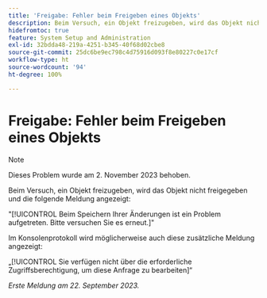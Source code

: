 ```yaml
---
title: 'Freigabe: Fehler beim Freigeben eines Objekts'
description: Beim Versuch, ein Objekt freizugeben, wird das Objekt nicht freigegeben und ein Fehler angezeigt.
hidefromtoc: true
feature: System Setup and Administration
exl-id: 32bdda48-219a-4251-b345-40f68d02cbe8
source-git-commit: 25dc6be9ec798c4d75916d093f8e80227c0e17cf
workflow-type: ht
source-wordcount: '94'
ht-degree: 100%

---
```


# Freigabe: Fehler beim Freigeben eines Objekts

>[!NOTE]
>
>Dieses Problem wurde am 2. November 2023 behoben.

Beim Versuch, ein Objekt freizugeben, wird das Objekt nicht freigegeben und die folgende Meldung angezeigt:

&quot;[!UICONTROL Beim Speichern Ihrer Änderungen ist ein Problem aufgetreten. Bitte versuchen Sie es erneut.]&quot;

Im Konsolenprotokoll wird möglicherweise auch diese zusätzliche Meldung angezeigt:

„[!UICONTROL Sie verfügen nicht über die erforderliche Zugriffsberechtigung, um diese Anfrage zu bearbeiten]“

_Erste Meldung am 22. September 2023._

